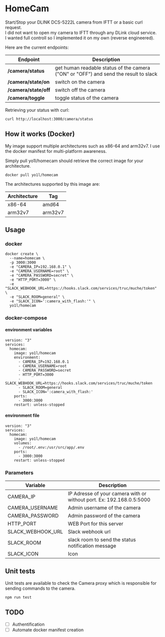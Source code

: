 # HomeCam
Start/Stop your DLINK DCS-5222L camera from IFTT or a basic curl request.  
I did not want to open my camera to IFTT through any DLink cloud service.  
I wanted full controll so I implemented it on my own (reverse engineered).

Here are the current endpoints:

Endpoint | Description 
--- | ---
**/camera/status** | get human readable status of the camera ("ON" or "OFF") and send the result to slack 
**/camera/state/on** | switch on the camera 
**/camera/state/off** | switch off the camera 
**/camera/toggle** | toggle status of the camera 

Retrieving your status with curl:
```
curl http://localhost:3000/camera/status
```

## How it works (Docker) 

My image support multiple architectures such as x86-64 and arm32v7. I use the docker manifest for multi-platform awareness.

Simply pull yo1l/homecam should retrieve the correct image for your architecture.

```
docker pull yo1l/homecam
```

The architectures supported by this image are:

Architecture | Tag
--- | ---
x86-64 | amd64
arm32v7 | arm32v7

## Usage

### docker

```
docker create \
  --name=homecam \
  -p 3000:3000
  -e "CAMERA_IP=192.168.0.1" \
  -e "CAMERA_USERNAME=root" \
  -e "CAMERA_PASSWORD=secret" \
  -e "HTTP_PORT=3000" \
  -e "SLACK_WEBHOOK_URL=https://hooks.slack.com/services/truc/muche/token" \
  -e "SLACK_ROOM=general" \
  -e "SLACK_ICON=':camera_with_flash:'" \
  yo1l/homecam
```

### docker-compose

#### environment variables
```
version: "3"
services:
  homecam:
    image: yo1l/homecam
    environment:
      - CAMERA_IP=192.168.0.1
      - CAMERA_USERNAME=root
      - CAMERA_PASSWORD=secret
      - HTTP_PORT=3000
      - SLACK_WEBHOOK_URL=https://hooks.slack.com/services/truc/muche/token
      - SLACK_ROOM=general
      - SLACK_ICON=':camera_with_flash:'
    ports:
      - 3000:3000
    restart: unless-stopped
```

#### environment file
```
version: "3"
services:
  homecam:
    image: yo1l/homecam
    volumes:
      - /root/.env:/usr/src/app/.env
    ports:
      - 3000:3000
    restart: unless-stopped
```

### Parameters

Variable | Description
--- | ---
CAMERA_IP | IP Adresse of your camera with or without port. Ex: 192.168.0.5:5000
CAMERA_USERNAME | Admin username of the camera
CAMERA_PASSWORD | Admin password of the camera
HTTP_PORT | WEB Port for this server
SLACK_WEBHOOK_URL | Slack webhook url
SLACK_ROOM | slack room to send the status notification message 
SLACK_ICON | Icon

## Unit tests

Unit tests are available to check the Camera proxy which is responsible for sending commands to the camera.
```
npm run test
```

## TODO
*  [ ] Authentification
*  [ ] Automate docker manifest creation
